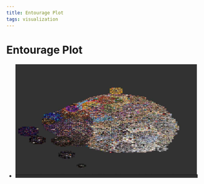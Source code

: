 ```yaml
---
title: Entourage Plot
tags: visualization
---
```


# Entourage Plot
- ![im](assets/Pasted%20Image%2020220506155757.png)




















































































